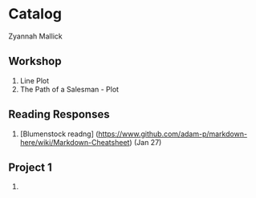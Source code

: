 # Catalog

Zyannah Mallick

## Workshop

1. Line Plot
2. The Path of a Salesman - Plot

## Reading Responses
1. [Blumenstock readng] (https://www.github.com/adam-p/markdown-here/wiki/Markdown-Cheatsheet) (Jan 27)
   

## Project 1

1. 
